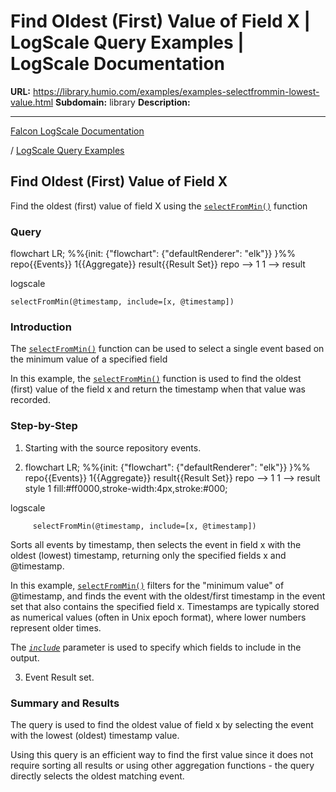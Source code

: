 # Find Oldest (First) Value of Field X | LogScale Query Examples | LogScale Documentation

**URL:** https://library.humio.com/examples/examples-selectfrommin-lowest-value.html
**Subdomain:** library
**Description:** 

---

[Falcon LogScale Documentation](https://library.humio.com)

/ [LogScale Query Examples](examples.html)

## Find Oldest (First) Value of Field X

Find the oldest (first) value of field X using the [`selectFromMin()`](https://library.humio.com/data-analysis/functions-selectfrommin.html) function 

### Query

flowchart LR; %%{init: {"flowchart": {"defaultRenderer": "elk"}} }%% repo{{Events}} 1{{Aggregate}} result{{Result Set}} repo --> 1 1 --> result

logscale
    
    
    selectFromMin(@timestamp, include=[x, @timestamp])

### Introduction

The [`selectFromMin()`](https://library.humio.com/data-analysis/functions-selectfrommin.html) function can be used to select a single event based on the minimum value of a specified field 

In this example, the [`selectFromMin()`](https://library.humio.com/data-analysis/functions-selectfrommin.html) function is used to find the oldest (first) value of the field x and return the timestamp when that value was recorded. 

### Step-by-Step

  1. Starting with the source repository events.

  2. flowchart LR; %%{init: {"flowchart": {"defaultRenderer": "elk"}} }%% repo{{Events}} 1{{Aggregate}} result{{Result Set}} repo --> 1 1 --> result style 1 fill:#ff0000,stroke-width:4px,stroke:#000;

logscale
         
         selectFromMin(@timestamp, include=[x, @timestamp])

Sorts all events by timestamp, then selects the event in field x with the oldest (lowest) timestamp, returning only the specified fields x and @timestamp. 

In this example, [`selectFromMin()`](https://library.humio.com/data-analysis/functions-selectfrommin.html) filters for the "minimum value" of @timestamp, and finds the event with the oldest/first timestamp in the event set that also contains the specified field x. Timestamps are typically stored as numerical values (often in Unix epoch format), where lower numbers represent older times. 

The [_`include`_](https://library.humio.com/data-analysis/functions-selectfrommin.html#query-functions-selectfrommin-include) parameter is used to specify which fields to include in the output. 

  3. Event Result set.




### Summary and Results

The query is used to find the oldest value of field x by selecting the event with the lowest (oldest) timestamp value. 

Using this query is an efficient way to find the first value since it does not require sorting all results or using other aggregation functions - the query directly selects the oldest matching event.
